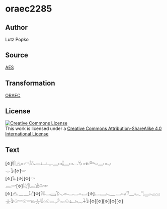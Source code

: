 # oraec2285

## Author

Lutz Popko

## Source

[AES](https://github.com/simondschweitzer/aes)

## Transformation

[ORAEC](https://oraec.github.io/)

## License

<a rel="license" href="http://creativecommons.org/licenses/by-sa/4.0/"><img alt="Creative Commons License" style="border-width:0" src="https://i.creativecommons.org/l/by-sa/4.0/88x31.png" /></a><br />This work is licensed under a <a rel="license" href="http://creativecommons.org/licenses/by-sa/4.0/">Creative Commons Attribution-ShareAlike 4.0 International License</a>

## Text

[⯑]𓌞𓋴𓂻𓏥𓎡𓅷𓂷𓂞𓊃𓈖𓏥𓆼𓈖𓏥𓂋𓄛𓏥𓁷𓏤𓃛𓏏𓈖𓏥𓈅𓏤<br>
𓁹𓅱[⯑]𓎟<br>
[⯑]𓅓[⯑][⯑]𓎡<br>
𓂋𓏤𓎡[⯑]𓇋𓋔𓋴𓐛𓀀𓌨𓎱<br>
[⯑]𓃹𓈖𓈖𓄤𓀭[⯑]𓎿𓇋𓇋𓂋𓈙𓅱𓈅𓁹𓂋𓂋𓏏𓂝[⯑]𓐛𓈀𓏤𓈅𓈖𓐙𓏏𓏭𓎸𓈖𓆑𓊹𓇾𓏤𓈅𓈉<br>
𓇼𓅱𓇳𓎡𓇳𓎟𓁶𓏤𓇼𓇋𓇋𓏏𓇳𓂋𓌳𓁹𓇳𓏤𓂞𓆑𓇓𓅱[⯑][⯑][⯑][⯑][⯑]<br>
